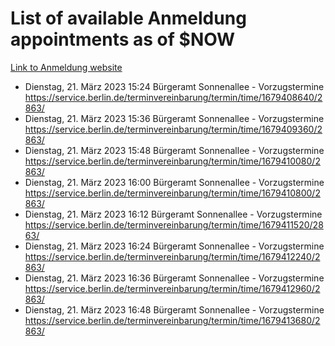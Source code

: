 # List of available Anmeldung appointments as of $NOW
[Link to Anmeldung website](https://service.berlin.de/terminvereinbarung/termin/tag.php?termin=1&anliegen[]=120686&dienstleisterlist=122210,122217,327316,122219,327312,122227,327314,122231,327346,122243,327348,122254,122252,329742,122260,329745,122262,329748,122271,327278,122273,327274,122277,327276,330436,122280,327294,122282,327290,122284,327292,122291,327270,122285,327266,122286,327264,122296,327268,150230,329760,122297,327286,122294,327284,122312,329763,122314,329775,122304,327330,122311,327334,122309,327332,317869,122281,327352,122279,329772,122283,122276,327324,122274,327326,122267,329766,122246,327318,122251,327320,122257,327322,122208,327298,122226,327300&herkunft=http%3A%2F%2Fservice.berlin.de%2Fdienstleistung%2F120686%2F)
- Dienstag, 21. März 2023 15:24 Bürgeramt Sonnenallee - Vorzugstermine https://service.berlin.de/terminvereinbarung/termin/time/1679408640/2863/
- Dienstag, 21. März 2023 15:36 Bürgeramt Sonnenallee - Vorzugstermine https://service.berlin.de/terminvereinbarung/termin/time/1679409360/2863/
- Dienstag, 21. März 2023 15:48 Bürgeramt Sonnenallee - Vorzugstermine https://service.berlin.de/terminvereinbarung/termin/time/1679410080/2863/
- Dienstag, 21. März 2023 16:00 Bürgeramt Sonnenallee - Vorzugstermine https://service.berlin.de/terminvereinbarung/termin/time/1679410800/2863/
- Dienstag, 21. März 2023 16:12 Bürgeramt Sonnenallee - Vorzugstermine https://service.berlin.de/terminvereinbarung/termin/time/1679411520/2863/
- Dienstag, 21. März 2023 16:24 Bürgeramt Sonnenallee - Vorzugstermine https://service.berlin.de/terminvereinbarung/termin/time/1679412240/2863/
- Dienstag, 21. März 2023 16:36 Bürgeramt Sonnenallee - Vorzugstermine https://service.berlin.de/terminvereinbarung/termin/time/1679412960/2863/
- Dienstag, 21. März 2023 16:48 Bürgeramt Sonnenallee - Vorzugstermine https://service.berlin.de/terminvereinbarung/termin/time/1679413680/2863/

